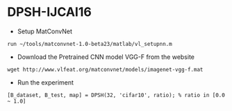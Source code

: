 # DPSH-IJCAI16

- Setup MatConvNet
```
run ~/tools/matconvnet-1.0-beta23/matlab/vl_setupnn.m
```
- Download the Pretrained CNN model VGG-F from the website
```
wget http://www.vlfeat.org/matconvnet/models/imagenet-vgg-f.mat
```
- Run the experiment
```
[B_dataset, B_test, map] = DPSH(32, 'cifar10', ratio); % ratio in [0.0 ~ 1.0] 
```
